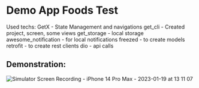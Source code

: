 # Demo App Foods Test

Used techs:
GetX - State Management and navigations
get_cli - Created project, screen, some views
get_storage - local storage
awesome_notification - for local notifications
freezed - to create models
retrofit - to create rest clients
dio - api calls


## Demonstration:

![Simulator Screen Recording - iPhone 14 Pro Max - 2023-01-19 at 13 11 07](https://user-images.githubusercontent.com/38894285/213389700-a843c421-3f1c-4317-a7df-aa70dec2f07a.gif)



